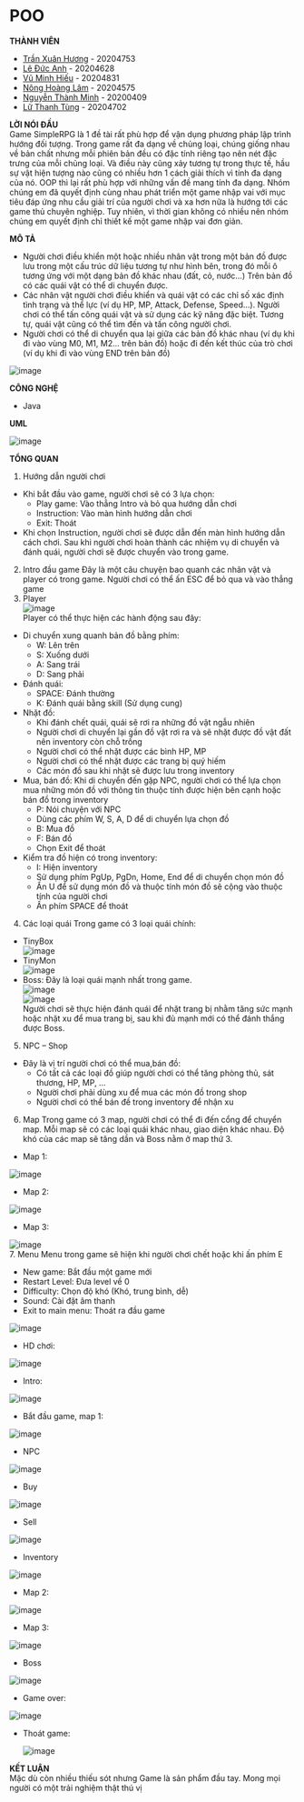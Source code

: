 # POO
**THÀNH VIÊN**
- [Trần Xuân Hương](https://www.facebook.com/TXHuong.HUST/) - 20204753
- [Lê Đức Anh](https://www.facebook.com/profile.php?id=100021833977082) - 20204628
- [Vũ Minh Hiếu](https://www.facebook.com/profile.php?id=100008986909307) - 20204831
- [Nông Hoàng Lâm](https://www.facebook.com/profile.php?id=100026791365278) - 20204575
- [Nguyễn Thành Minh](https://www.facebook.com/minh14092002) - 20200409
- [Lữ Thanh Tùng](https://www.facebook.com/tung.luthanh.2002) - 20204702

**LỜI NÓI ĐẦU**  
Game SimpleRPG là 1 đề tài rất phù hợp để vận dụng phương pháp lập trình hướng đối tượng. Trong game rất đa dạng về chủng loại, chúng giống nhau về bản chất nhưng mỗi phiên bản đều có đặc tính riêng tạo nên nét đặc trưng của mỗi chủng loại. Và điều này cũng xảy tương tự trong thực tế, hầu sự vật hiện tượng nào cũng có nhiều hơn 1 cách giải thích vì tính đa dạng của nó. OOP thì lại rất phù hợp với những vấn đề mang tính đa dạng. Nhóm chúng em đã quyết định cùng nhau phát triển một game nhập vai với mục tiêu đáp ứng nhu cầu giải trí của người chơi và xa hơn nữa là hướng tới các game thủ chuyên nghiệp. Tuy nhiên, vì thời gian không có nhiều nên nhóm chúng em quyết định chỉ thiết kế một game nhập vai đơn giản.
  
**MÔ TẢ**  
- Người chơi điều khiển một hoặc nhiều nhân vật trong một bản đồ được lưu trong một cấu trúc dữ liệu tương tự như hình bên, trong đó mỗi ô tương ứng với một dạng bản đồ khác nhau (đất, cỏ, nước…) Trên bản đồ có các quái vật có thể di chuyển được.
- Các nhân vật người chơi điều khiển và quái vật có các chỉ số xác định tình trạng và thể lực (ví dụ HP, MP, Attack, Defense, Speed…). Người chơi có thể tấn công quái vật và sử dụng các kỹ năng đặc biệt. Tương tự, quái vật cũng có thể tìm đến và tấn công người chơi.
- Người chơi có thể di chuyển qua lại giữa các bản đồ khác nhau (ví dụ khi đi vào vùng M0, M1, M2… trên bản đồ) hoặc đi đến kết thúc của trò chơi (ví dụ khi đi vào vùng END trên bản đồ)  
  
![image](https://github.com/phamhyta/POO/blob/huong/demo/Screenshot%20(209).png)  
  
**CÔNG NGHỆ**  
- Java  
  
**UML**   
  
![image](https://github.com/phamhyta/POO/blob/huong/demo/uml.png)  
  
**TỔNG QUAN**  
1.	Hướng dẫn người chơi
- Khi bắt đầu vào game, người chơi sẽ có 3 lựa chọn:
    + Play game: Vào thẳng Intro và bỏ qua hướng dẫn chơi
    + Instruction: Vào màn hình hướng dẫn chơi
    + Exit: Thoát
- Khi chọn Instruction, người chơi sẽ được dẫn đến màn hình hướng dẫn cách chơi. Sau khi người chơi hoàn thành các nhiệm vụ di chuyển và đánh quái, người chơi sẽ được chuyển vào trong game.
2.	Intro đầu game
Đây là một câu chuyện bao quanh các nhân vật và player có trong game. Người chơi có thể ấn ESC để bỏ qua và vào thẳng game
3.	Player  
![image](https://github.com/phamhyta/POO/blob/huong/2D%20game/res/entity/linkFormatted_new.png)  
Player có thể thực hiện các hành động sau đây:
-	Di chuyển xung quanh bản đồ bằng phím:
    + W: Lên trên
    + S: Xuống dưới
    + A: Sang trái
    + D: Sang phải
-	Đánh quái:
    + SPACE: Đánh thường
    + K: Đánh quái bằng skill (Sử dụng cung)
-	Nhặt đồ:
    + Khi đánh chết quái, quái sẽ rơi ra những đồ vật ngẫu nhiên
    + Người chơi di chuyển lại gần đồ vật rơi ra và sẽ nhặt được đồ vật đất nên inventory còn chỗ trống
    + Người chơi có thể nhặt được các bình HP, MP 
    + Người chơi có thể nhặt được các trang bị quý hiếm
    + Các món đồ sau khi nhặt sẽ được lưu trong inventory
-	Mua, bán đồ: Khi di chuyển đến gặp NPC, người chơi có thể lựa chọn mua những món đồ với thông tin thuộc tính được hiện bên cạnh hoặc bán đồ trong inventory
    + P: Nói chuyện với NPC
    + Dùng các phím W, S, A, D để di chuyển lựa chọn đồ
    + B: Mua đồ
    + F: Bán đồ
    + Chọn Exit để thoát
-	Kiểm tra đồ hiện có trong inventory:
    + I: Hiện inventory
    + Sử dụng phím PgUp, PgDn, Home, End để di chuyển chọn món đồ
    + Ấn U để sử dụng món đồ và thuộc tính món đồ sẽ cộng vào thuộc tính của người chơi
    + Ấn phím SPACE để thoát
4.	Các loại quái
Trong game có 3 loại quái chính:
- TinyBox  
![image](https://github.com/phamhyta/POO/blob/huong/2D%20game/res/entity/minimonsters.png)  
- TinyMon  
![image](https://github.com/phamhyta/POO/blob/huong/2D%20game/res/entity/mon1_sprite.png)  
- Boss: Đây là loại quái mạnh nhất trong game.  
![image](https://github.com/phamhyta/POO/blob/huong/2D%20game/res/entity/boss_wizard/Attack1.png)  
![image](https://github.com/phamhyta/POO/blob/huong/2D%20game/res/entity/boss_wizard/Attack2.png)  
Người chơi sẽ thực hiện đánh quái để nhặt trang bị nhằm tăng sức mạnh hoặc nhặt xu để mua trang bị, sau khi đủ mạnh mới có thể đánh thắng được Boss.
5.	NPC – Shop
-	Đây là vị trí người chơi có thể mua,bán đồ:
    + Có tất cả các loại đồ giúp người chơi có thể tăng phòng thủ, sát thương, HP, MP, …
    + Người chơi phải dùng xu để mua các món đồ trong shop
    + Người chơi có thể bán đề trong inventory để nhận xu
6.	Map
Trong game có 3 map, người chơi có thể đi đến cổng để chuyển map. Mỗi map sẽ có các loại quái khác nhau, giao diện khác nhau. Độ khó của các map sẽ tăng dần và Boss nằm ở map thứ 3. 
- Map 1:  
  
![image](https://github.com/phamhyta/POO/blob/huong/2D%20game/res/tile/beach.png)  
- Map 2:  
  
![image](https://github.com/phamhyta/POO/blob/huong/2D%20game/res/tile/winter.png)  
- Map 3:  
  
![image](https://github.com/phamhyta/POO/blob/huong/2D%20game/res/tile/nature.png)  
7.	Menu
Menu trong game sẽ hiện khi người chơi chết hoặc khi ấn phím E
-	New game: Bắt đầu một game mới
-	Restart Level: Đưa level về 0
-	Difficulty: Chọn độ khó (Khó, trung bình, dễ)
-	Sound: Cài đặt âm thanh
-	Exit to main menu: Thoát ra đầu game  
  
![image](https://github.com/phamhyta/POO/blob/main/demo/Screenshot%20(196).png)  
  
- HD chơi:  
  
![image](https://github.com/phamhyta/POO/blob/huong/demo/Screenshot%20(207).png)  
  
- Intro:   
  
![image](https://github.com/phamhyta/POO/blob/huong/demo/Screenshot%20(197).png)  
  
- Bắt đầu game, map 1:  
  
![image](https://github.com/phamhyta/POO/blob/huong/demo/Screenshot%20(198).png)  
  
- NPC  
  
![image](https://github.com/phamhyta/POO/blob/huong/demo/Screenshot%20(199).png)  
  
- Buy  
  
![image](https://github.com/phamhyta/POO/blob/huong/demo/Screenshot%20(200).png)  
  
- Sell  
  
![image](https://github.com/phamhyta/POO/blob/huong/demo/Screenshot%20(201).png)  
  
- Inventory  
  
![image](https://github.com/phamhyta/POO/blob/huong/demo/Screenshot%20(202).png)  
  
- Map 2:  
  
![image](https://github.com/phamhyta/POO/blob/huong/demo/Screenshot%20(203).png)  
  
- Map 3:   
  
![image](https://github.com/phamhyta/POO/blob/huong/demo/Screenshot%20(204).png)  
  
- Boss  
  
![image](https://github.com/phamhyta/POO/blob/huong/demo/Screenshot%20(205).png)  
  
- Game over:   
  
![image](https://github.com/phamhyta/POO/blob/huong/demo/Screenshot%20(208).png)  
  
- Thoát game:  
  
  ![image](https://github.com/phamhyta/POO/blob/huong/demo/Screenshot%20(210).png)  


**KẾT LUẬN**  
Mặc dù còn nhiều thiếu sót nhưng Game là sản phẩm đầu tay. Mong mọi người có một trải nghiệm thật thú vị

